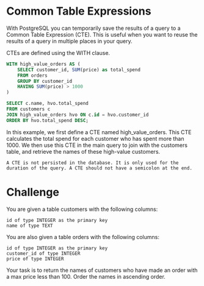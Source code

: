 # Common Table Expressions

With PostgreSQL you can temporarily save the results of a query to a Common Table Expression (CTE). This is useful when you want to reuse the results of a query in multiple places in your query.

CTEs are defined using the WITH clause.

```sql
WITH high_value_orders AS (
    SELECT customer_id, SUM(price) as total_spend
    FROM orders
    GROUP BY customer_id
    HAVING SUM(price) > 1000
)

SELECT c.name, hvo.total_spend
FROM customers c
JOIN high_value_orders hvo ON c.id = hvo.customer_id
ORDER BY hvo.total_spend DESC;
```

In this example, we first define a CTE named high_value_orders. This CTE calculates the total spend for each customer who has spent more than 1000. We then use this CTE in the main query to join with the customers table, and retrieve the names of these high-value customers.

    A CTE is not persisted in the database. It is only used for the duration of the query. A CTE should not have a semicolon at the end. 

# Challenge

You are given a table customers with the following columns:

    id of type INTEGER as the primary key
    name of type TEXT

You are also given a table orders with the following columns:

    id of type INTEGER as the primary key
    customer_id of type INTEGER
    price of type INTEGER

Your task is to return the names of customers who have made an order with a max price less than 100. Order the names in ascending order.
